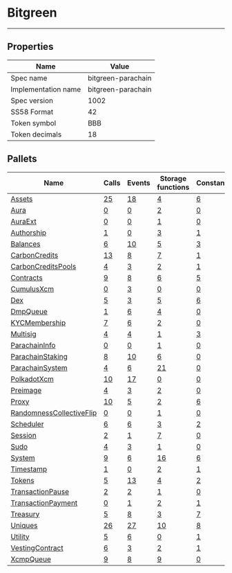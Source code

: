 # Bitgreen

---------

## Properties
| Name | Value |
| -------- | -------- |
| Spec name     | bitgreen-parachain     |
| Implementation name     | bitgreen-parachain     |
| Spec version     | 1002     |
| SS58 Format     | 42     |
| Token symbol      | BBB     |
| Token decimals      | 18     |

## Pallets
| Name | Calls | Events | Storage functions | Constants | Errors
| -------- | -------- | -------- | -------- | -------- | -------- |
| [Assets](assets.md) | [25](assets.md#calls) | [18](assets.md#events) | [4](assets.md#storage-functions) | [6](assets.md#constants) | [15](assets.md#errors)
| [Aura](aura.md) | [0](aura.md#calls) | [0](aura.md#events) | [2](aura.md#storage-functions) | [0](aura.md#constants) | [0](aura.md#errors)
| [AuraExt](auraext.md) | [0](auraext.md#calls) | [0](auraext.md#events) | [1](auraext.md#storage-functions) | [0](auraext.md#constants) | [0](auraext.md#errors)
| [Authorship](authorship.md) | [1](authorship.md#calls) | [0](authorship.md#events) | [3](authorship.md#storage-functions) | [1](authorship.md#constants) | [7](authorship.md#errors)
| [Balances](balances.md) | [6](balances.md#calls) | [10](balances.md#events) | [5](balances.md#storage-functions) | [3](balances.md#constants) | [8](balances.md#errors)
| [CarbonCredits](carboncredits.md) | [13](carboncredits.md#calls) | [8](carboncredits.md#events) | [7](carboncredits.md#storage-functions) | [1](carboncredits.md#constants) | [17](carboncredits.md#errors)
| [CarbonCreditsPools](carboncreditspools.md) | [4](carboncreditspools.md#calls) | [3](carboncreditspools.md#events) | [2](carboncreditspools.md#storage-functions) | [1](carboncreditspools.md#constants) | [10](carboncreditspools.md#errors)
| [Contracts](contracts.md) | [9](contracts.md#calls) | [8](contracts.md#events) | [6](contracts.md#storage-functions) | [5](contracts.md#constants) | [30](contracts.md#errors)
| [CumulusXcm](cumulusxcm.md) | [0](cumulusxcm.md#calls) | [3](cumulusxcm.md#events) | [0](cumulusxcm.md#storage-functions) | [0](cumulusxcm.md#constants) | [0](cumulusxcm.md#errors)
| [Dex](dex.md) | [5](dex.md#calls) | [3](dex.md#events) | [5](dex.md#storage-functions) | [6](dex.md#constants) | [14](dex.md#errors)
| [DmpQueue](dmpqueue.md) | [1](dmpqueue.md#calls) | [6](dmpqueue.md#events) | [4](dmpqueue.md#storage-functions) | [0](dmpqueue.md#constants) | [2](dmpqueue.md#errors)
| [KYCMembership](kycmembership.md) | [7](kycmembership.md#calls) | [6](kycmembership.md#events) | [2](kycmembership.md#storage-functions) | [0](kycmembership.md#constants) | [3](kycmembership.md#errors)
| [Multisig](multisig.md) | [4](multisig.md#calls) | [4](multisig.md#events) | [1](multisig.md#storage-functions) | [3](multisig.md#constants) | [14](multisig.md#errors)
| [ParachainInfo](parachaininfo.md) | [0](parachaininfo.md#calls) | [0](parachaininfo.md#events) | [1](parachaininfo.md#storage-functions) | [0](parachaininfo.md#constants) | [0](parachaininfo.md#errors)
| [ParachainStaking](parachainstaking.md) | [8](parachainstaking.md#calls) | [10](parachainstaking.md#events) | [6](parachainstaking.md#storage-functions) | [0](parachainstaking.md#constants) | [14](parachainstaking.md#errors)
| [ParachainSystem](parachainsystem.md) | [4](parachainsystem.md#calls) | [6](parachainsystem.md#events) | [21](parachainsystem.md#storage-functions) | [0](parachainsystem.md#constants) | [8](parachainsystem.md#errors)
| [PolkadotXcm](polkadotxcm.md) | [10](polkadotxcm.md#calls) | [17](polkadotxcm.md#events) | [0](polkadotxcm.md#storage-functions) | [0](polkadotxcm.md#constants) | [13](polkadotxcm.md#errors)
| [Preimage](preimage.md) | [4](preimage.md#calls) | [3](preimage.md#events) | [2](preimage.md#storage-functions) | [0](preimage.md#constants) | [6](preimage.md#errors)
| [Proxy](proxy.md) | [10](proxy.md#calls) | [5](proxy.md#events) | [2](proxy.md#storage-functions) | [6](proxy.md#constants) | [8](proxy.md#errors)
| [RandomnessCollectiveFlip](randomnesscollectiveflip.md) | [0](randomnesscollectiveflip.md#calls) | [0](randomnesscollectiveflip.md#events) | [1](randomnesscollectiveflip.md#storage-functions) | [0](randomnesscollectiveflip.md#constants) | [0](randomnesscollectiveflip.md#errors)
| [Scheduler](scheduler.md) | [6](scheduler.md#calls) | [6](scheduler.md#events) | [3](scheduler.md#storage-functions) | [2](scheduler.md#constants) | [5](scheduler.md#errors)
| [Session](session.md) | [2](session.md#calls) | [1](session.md#events) | [7](session.md#storage-functions) | [0](session.md#constants) | [5](session.md#errors)
| [Sudo](sudo.md) | [4](sudo.md#calls) | [3](sudo.md#events) | [1](sudo.md#storage-functions) | [0](sudo.md#constants) | [1](sudo.md#errors)
| [System](system.md) | [9](system.md#calls) | [6](system.md#events) | [16](system.md#storage-functions) | [6](system.md#constants) | [6](system.md#errors)
| [Timestamp](timestamp.md) | [1](timestamp.md#calls) | [0](timestamp.md#events) | [2](timestamp.md#storage-functions) | [1](timestamp.md#constants) | [0](timestamp.md#errors)
| [Tokens](tokens.md) | [5](tokens.md#calls) | [13](tokens.md#events) | [4](tokens.md#storage-functions) | [2](tokens.md#constants) | [8](tokens.md#errors)
| [TransactionPause](transactionpause.md) | [2](transactionpause.md#calls) | [2](transactionpause.md#events) | [1](transactionpause.md#storage-functions) | [0](transactionpause.md#constants) | [2](transactionpause.md#errors)
| [TransactionPayment](transactionpayment.md) | [0](transactionpayment.md#calls) | [1](transactionpayment.md#events) | [2](transactionpayment.md#storage-functions) | [1](transactionpayment.md#constants) | [0](transactionpayment.md#errors)
| [Treasury](treasury.md) | [5](treasury.md#calls) | [8](treasury.md#events) | [3](treasury.md#storage-functions) | [7](treasury.md#constants) | [5](treasury.md#errors)
| [Uniques](uniques.md) | [26](uniques.md#calls) | [27](uniques.md#events) | [10](uniques.md#storage-functions) | [8](uniques.md#constants) | [18](uniques.md#errors)
| [Utility](utility.md) | [5](utility.md#calls) | [6](utility.md#events) | [0](utility.md#storage-functions) | [1](utility.md#constants) | [1](utility.md#errors)
| [VestingContract](vestingcontract.md) | [6](vestingcontract.md#calls) | [3](vestingcontract.md#events) | [2](vestingcontract.md#storage-functions) | [1](vestingcontract.md#constants) | [6](vestingcontract.md#errors)
| [XcmpQueue](xcmpqueue.md) | [9](xcmpqueue.md#calls) | [8](xcmpqueue.md#events) | [9](xcmpqueue.md#storage-functions) | [0](xcmpqueue.md#constants) | [5](xcmpqueue.md#errors)